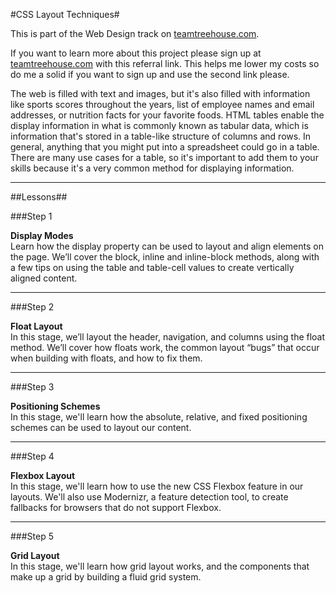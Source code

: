 #CSS Layout Techniques#

This is part of the Web Design track on [teamtreehouse.com](http://teamtreehouse.com/tracks/web-design).

If you want to learn more about this project please sign up at [teamtreehouse.com](http://referrals.trhou.se/dustinleer) with this referral link. This helps me lower my costs so do me a solid if you want to sign up and use the second link please.


The web is filled with text and images, but it's also filled with information like sports scores throughout the years, list of employee names and email addresses, or nutrition facts for your favorite foods. HTML tables enable the display information in what is commonly known as tabular data, which is information that's stored in a table-like structure of columns and rows. In general, anything that you might put into a spreadsheet could go in a table. There are many use cases for a table, so it's important to add them to your skills because it's a very common method for displaying information.

* * *

##Lessons##

###Step 1

**Display Modes**  
Learn how the display property can be used to layout and align elements on the page. We’ll cover the block, inline and inline-block methods, along with a few tips on using the table and table-cell values to create vertically aligned content.


* * *


###Step 2

**Float Layout**  
In this stage, we’ll layout the header, navigation, and columns using the float method. We’ll cover how floats work, the common layout “bugs” that occur when building with floats, and how to fix them.


* * *


###Step 3

**Positioning Schemes**  
In this stage, we'll learn how the absolute, relative, and fixed positioning schemes can be used to layout our content.


* * *


###Step 4

**Flexbox Layout**  
In this stage, we'll learn how to use the new CSS Flexbox feature in our layouts. We'll also use Modernizr, a feature detection tool, to create fallbacks for browsers that do not support Flexbox.


* * *


###Step 5

**Grid Layout**  
In this stage, we'll learn how grid layout works, and the components that make up a grid by building a fluid grid system.